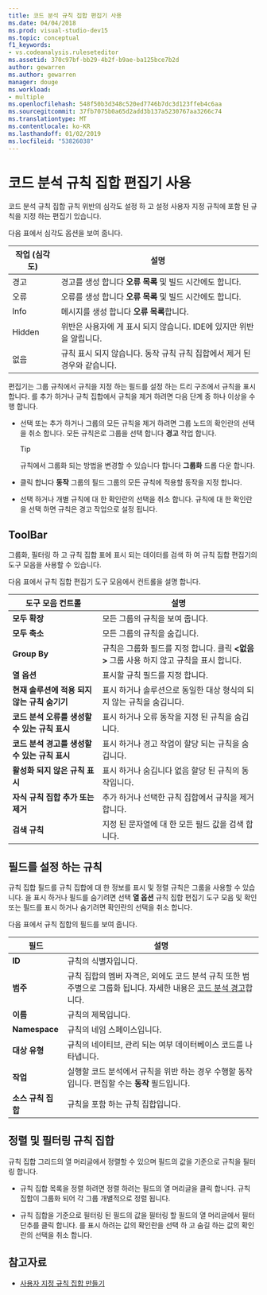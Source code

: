 ```yaml
---
title: 코드 분석 규칙 집합 편집기 사용
ms.date: 04/04/2018
ms.prod: visual-studio-dev15
ms.topic: conceptual
f1_keywords:
- vs.codeanalysis.ruleseteditor
ms.assetid: 370c97bf-bb29-4b2f-b9ae-ba125bce7b2d
author: gewarren
ms.author: gewarren
manager: douge
ms.workload:
- multiple
ms.openlocfilehash: 548f50b3d348c520ed7746b7dc3d123ffeb4c6aa
ms.sourcegitcommit: 37fb7075b0a65d2add3b137a5230767aa3266c74
ms.translationtype: MT
ms.contentlocale: ko-KR
ms.lasthandoff: 01/02/2019
ms.locfileid: "53826038"
---
```

# <a name="use-the-code-analysis-rule-set-editor"></a>코드 분석 규칙 집합 편집기 사용

코드 분석 규칙 집합 규칙 위반의 심각도 설정 하 고 설정 사용자 지정 규칙에 포함 된 규칙을 지정 하는 편집기 있습니다.

다음 표에서 심각도 옵션을 보여 줍니다.

|작업 (심각도)|설명|
|-|-|
|경고|경고를 생성 합니다 **오류 목록** 및 빌드 시간에도 합니다.|
|오류|오류를 생성 합니다 **오류 목록** 및 빌드 시간에도 합니다.|
|Info|메시지를 생성 합니다 **오류 목록**합니다.|
|Hidden|위반은 사용자에 게 표시 되지 않습니다. IDE에 있지만 위반을 알립니다.|
|없음|규칙 표시 되지 않습니다. 동작 규칙 규칙 집합에서 제거 된 경우와 같습니다.|

편집기는 그룹 규칙에서 규칙을 지정 하는 필드를 설정 하는 트리 구조에서 규칙을 표시 합니다. 를 추가 하거나 규칙 집합에서 규칙을 제거 하려면 다음 단계 중 하나 이상을 수행 합니다.

- 선택 또는 추가 하거나 그룹의 모든 규칙을 제거 하려면 그룹 노드의 확인란의 선택을 취소 합니다. 모든 규칙은로 그룹을 선택 합니다 **경고** 작업 합니다.

   > [!TIP]
   > 규칙에서 그룹화 되는 방법을 변경할 수 있습니다 합니다 **그룹화** 드롭 다운 합니다.

- 클릭 합니다 **동작** 그룹의 필드 그룹의 모든 규칙에 적용할 동작을 지정 합니다.

- 선택 하거나 개별 규칙에 대 한 확인란의 선택을 취소 합니다. 규칙에 대 한 확인란을 선택 하면 규칙은 경고 작업으로 설정 됩니다.

## <a name="toolbar"></a>ToolBar

그룹화, 필터링 하 고 규칙 집합 표에 표시 되는 데이터를 검색 하 여 규칙 집합 편집기의 도구 모음을 사용할 수 있습니다.

다음 표에서 규칙 집합 편집기 도구 모음에서 컨트롤을 설명 합니다.

|도구 모음 컨트롤|설명|
|---------------------|-----------------|
|**모두 확장**|모든 그룹의 규칙을 보여 줍니다.|
|**모두 축소**|모든 그룹의 규칙을 숨깁니다.|
|**Group By**|규칙은 그룹화 필드를 지정 합니다. 클릭  **\<없음 >** 그룹 사용 하지 않고 규칙을 표시 합니다.|
|**열 옵션**|표시할 규칙 필드를 지정 합니다.|
|**현재 솔루션에 적용 되지 않는 규칙 숨기기**|표시 하거나 솔루션으로 동일한 대상 형식의 되지 않는 규칙을 숨깁니다.|
|**코드 분석 오류를 생성할 수 있는 규칙 표시**|표시 하거나 오류 동작을 지정 된 규칙을 숨깁니다.|
|**코드 분석 경고를 생성할 수 있는 규칙 표시**|표시 하거나 경고 작업이 할당 되는 규칙을 숨깁니다.|
|**활성화 되지 않은 규칙 표시**|표시 하거나 숨깁니다 없음 할당 된 규칙의 동작입니다.|
|**자식 규칙 집합 추가 또는 제거**|추가 하거나 선택한 규칙 집합에서 규칙을 제거 합니다.|
|**검색 규칙**|지정 된 문자열에 대 한 모든 필드 값을 검색 합니다.|

## <a name="rule-set-fields"></a>필드를 설정 하는 규칙

규칙 집합 필드를 규칙 집합에 대 한 정보를 표시 및 정렬 규칙은 그룹을 사용할 수 있습니다. 을 표시 하거나 필드를 숨기려면 선택 **열 옵션** 규칙 집합 편집기 도구 모음 및 확인 또는 필드를 표시 하거나 숨기려면 확인란의 선택을 취소 합니다.

다음 표에서 규칙 집합의 필드를 보여 줍니다.

|필드|설명|
|-----------|-----------------|
|**ID**|규칙의 식별자입니다.|
|**범주**|규칙 집합의 멤버 자격은, 외에도 코드 분석 규칙 또한 범주별으로 그룹화 됩니다. 자세한 내용은 [코드 분석 경고](../code-quality/code-analysis-for-managed-code-warnings.md)합니다.|
|**이름**|규칙의 제목입니다.|
|**Namespace**|규칙의 네임 스페이스입니다.|
|**대상 유형**|규칙의 네이티브, 관리 되는 여부 데이터베이스 코드를 나타냅니다.|
|**작업**|실행할 코드 분석에서 규칙을 위반 하는 경우 수행할 동작입니다. 편집할 수는 **동작** 필드입니다.|
|**소스 규칙 집합**|규칙을 포함 하는 규칙 집합입니다.|

## <a name="sort-and-filter-rule-sets"></a>정렬 및 필터링 규칙 집합

규칙 집합 그리드의 열 머리글에서 정렬할 수 있으며 필드의 값을 기준으로 규칙을 필터링 합니다.

- 규칙 집합 목록을 정렬 하려면 정렬 하려는 필드의 열 머리글을 클릭 합니다. 규칙 집합이 그룹화 되어 각 그룹 개별적으로 정렬 됩니다.

- 규칙 집합을 기준으로 필터링 된 필드의 값을 필터링 할 필드의 열 머리글에서 필터 단추를 클릭 합니다. 를 표시 하려는 값의 확인란을 선택 하 고 숨길 하는 값의 확인란의 선택을 취소 합니다.

## <a name="see-also"></a>참고자료

- [사용자 지정 규칙 집합 만들기](../code-quality/how-to-create-a-custom-rule-set.md)
